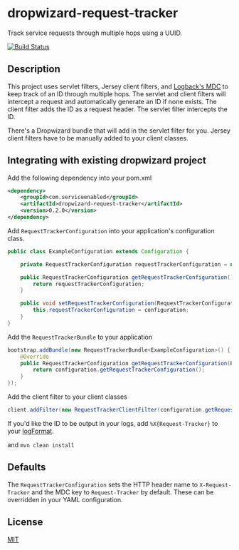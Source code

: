 dropwizard-request-tracker
==========================

Track service requests through multiple hops using a UUID.

[![Build Status](https://travis-ci.org/service-enabled/dropwizard-request-tracker.svg?branch=master)](https://travis-ci.org/service-enabled/dropwizard-request-tracker)

Description
-----------

This project uses servlet filters, Jersey client filters, and [Logback's MDC](http://logback.qos.ch/manual/mdc.html) to keep track of an ID through multiple hops. The servlet and client filters will intercept a request and automatically generate an ID if none exists. The client filter adds the ID as a request header. The servlet filter intercepts the ID.

There's a Dropwizard bundle that will add in the servlet filter for you. Jersey client filters have to be manually added to your client classes.


Integrating with existing dropwizard project
--------------------------------------------

Add the following dependency into your pom.xml

```xml
<dependency>
    <groupId>com.serviceenabled</groupId>
    <artifactId>dropwizard-request-tracker</artifactId>
    <version>0.2.0</version>
</dependency>
```

Add `RequestTrackerConfiguration` into your application's configuration class.

```java
public class ExampleConfiguration extends Configuration {

    private RequestTrackerConfiguration requestTrackerConfiguration = new RequestTrackerConfiguration();

    public RequestTrackerConfiguration getRequestTrackerConfiguration() {
        return requestTrackerConfiguration;
    }

    public void setRequestTrackerConfiguration(RequestTrackerConfiguration configuration) {
        this.requestTrackerConfiguration = configuration;
    }
}
```

Add the `RequestTrackerBundle` to your application

```java
bootstrap.addBundle(new RequestTrackerBundle<ExampleConfiguration>() {
    @Override
    public RequestTrackerConfiguration getRequestTrackerConfiguration(BundleConfiguration configuration) {
        return configuration.getRequestTrackerConfiguration();
    }
});
```

Add the client filter to your client classes

```java
client.addFilter(new RequestTrackerClientFilter(configuration.getRequestTrackerConfiguration()));
```

If you'd like the ID to be output in your logs, add `%X{Request-Tracker}` to your [logFormat](https://dropwizard.github.io/dropwizard/manual/configuration.html#logging).

and `mvn clean install`


Defaults
--------

The `RequestTrackerConfiguration` sets the HTTP header name to `X-Request-Tracker` and the MDC key to `Request-Tracker` by default.  These can be overridden in your YAML configuration.


License
-------

[MIT](https://github.com/service-enabled/dropwizard-request-tracker/blob/master/LICENSE)
